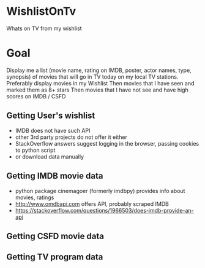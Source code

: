 # WishlistOnTv
Whats on TV from my wishlist

# Goal

Display me a list (movie name, rating on IMDB, poster, actor names, type, synopsis) of movies that will go in TV today on my local TV stations.
Preferably display movies in my Wishlist
Then movies that I have seen and marked them as 8+ stars
Then movies that I have not see and have high scores on IMDB / CSFD

## Getting User's wishlist
* IMDB does not have such API
* other 3rd party projects do not offer it either
* StackOverflow answers suggest logging in the browser, passing cookies to python script
* or download data manually

## Getting IMDB movie data
* python package cinemagoer (formerly imdbpy) provides info about movies, ratings
* http://www.omdbapi.com offers API, probably scraped IMDB
* https://stackoverflow.com/questions/1966503/does-imdb-provide-an-api

## Getting CSFD movie data

## Getting TV program data

